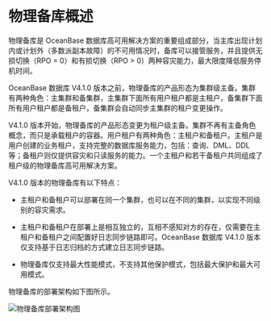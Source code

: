 # 物理备库概述

物理备库是 OceanBase 数据库高可用解决方案的重要组成部分，当主库出现计划内或计划外（多数派副本故障）的不可用情况时，备库可以接管服务，并且提供无损切换（RPO = 0）和有损切换（RPO > 0）两种容灾能力，最大限度降低服务停机时间。

OceanBase 数据库 V4.1.0 版本之前，物理备库的产品形态为集群级主备。集群有两种角色：主集群和备集群，主集群下面所有用户租户都是主租户，备集群下面所有用户租户都是备租户，备集群会自动同步主集群的租户变更操作。

V4.1.0 版本开始，物理备库的产品形态变更为租户级主备。集群不再有主备角色概念，而只是承载租户的容器。用户租户有两种角色：主租户和备租户。主租户是用户创建的业务租户，支持完整的数据库服务能力，包括：查询、DML、DDL 等；备租户则仅提供容灾和只读服务的能力。一个主租户和若干备租户共同组成了租户级的物理备库高可用解决方案。

V4.1.0 版本的物理备库有以下特点：

* 主租户和备租户可以部署在同一个集群，也可以在不同的集群，以实现不同级别的容灾需求。

* 主租户和备租户在部署上是相互独立的，互相不感知对方的存在，仅需要在主租户和备租户之间配置好日志同步链路即可。OceanBase 数据库 V4.1.0 版本仅支持基于日志归档的方式建立日志同步链路。

* 物理备库仅支持最大性能模式，不支持其他保护模式，包括最大保护和最大可用模式。

物理备库的部署架构如下图所示。

![物理备库部署架构图](https://obbusiness-private.oss-cn-shanghai.aliyuncs.com/doc/img/observer-enterprise/V4.1.0/user-guide/active-and-standby-tenant/active-and-standby-tenant-deployment-architecture.png)
